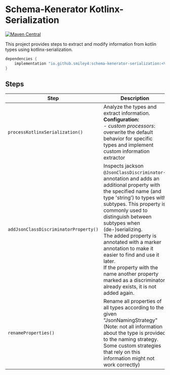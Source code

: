 # Schema-Kenerator Kotlinx-Serialization

[![Maven Central](https://maven-badges.herokuapp.com/maven-central/io.github.smiley4/schema-kenerator-reflection/badge.svg)](https://maven-badges.herokuapp.com/maven-central/io.github.smiley4/schema-kenerator-reflection)

This project provides steps to extract and modify information from kotlin types using kotlinx-serialization.

```kotlin
dependencies {
    implementation "io.github.smiley4:schema-kenerator-serialization:<VERSION>"
}
```

## Steps

| Step                                  | Description                                                                                                                                                                                                                                                                                                                                                                                                                                                                  |
|---------------------------------------|------------------------------------------------------------------------------------------------------------------------------------------------------------------------------------------------------------------------------------------------------------------------------------------------------------------------------------------------------------------------------------------------------------------------------------------------------------------------------|
| `processKotlinxSerialization()`       | Analyze the types and extract information.<br/>**Configuration:** <br/> - *custom processors*: overwrite the default behavior for specific types and implement custom information extractor                                                                                                                                                                                                                                                                                  |
| `addJsonClassDiscriminatorProperty()` | Inspects jackson `@JsonClassDiscriminator`-annotation and adds an additional property with the specified name (and type 'string') to types with subtypes. This property is commonly used to distinguish between subtypes when (de-)serializing.<br/>The added property is annotated with a marker annotation to make it easier to find and use it later.<br/>If the property with the name another property marked as a discriminator already exists, it is not added again. |
| `renameProperties()`                  | Rename all properties of all types according to the given "JsonNamingStrategy" (Note: not all information about the type is provided to the naming strategy. Some custom strategies that rely on this information might not work correctly)                                                                                                                                                                                                                                  |

